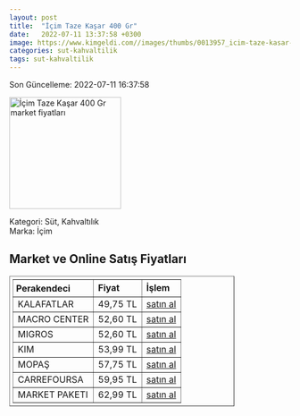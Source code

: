 ```yaml
---
layout: post
title:  "İçim Taze Kaşar 400 Gr"
date:   2022-07-11 13:37:58 +0300
image: https://www.kimgeldi.com//images/thumbs/0013957_icim-taze-kasar-peyniri-400-gr-_510.jpeg
categories: sut-kahvaltilik
tags: sut-kahvaltilik
---
```


Son Güncelleme: 2022-07-11 16:37:58

<img src="https://www.kimgeldi.com//images/thumbs/0013957_icim-taze-kasar-peyniri-400-gr-_510.jpeg" width="200" alt="İçim Taze Kaşar 400 Gr market fiyatları" />

Kategori: Süt, Kahvaltılık
<br />
Marka: İçim

<h2>Market ve Online Satış Fiyatları</h2>

<table border="1" style="padding: 5px;width:80%;">
  <tr>
    <td style="padding: 5px;"><strong>Perakendeci</strong></td>
    <td><strong>Fiyat</strong></td>
    <td><strong>İşlem</strong></td>
  </tr>
  <tr>
              <td title="Kalafatlar">KALAFATLAR</td>
              <td>49,75 TL</td>
              <td><a title="Kalafatlar" target="_blank" href="https://www.kalafatlar.com/urun/icim-kasar-peyniri-400-gr">satın al</a></td>
            </tr><tr>
              <td title="Macro Center">MACRO CENTER</td>
              <td>52,60 TL</td>
              <td><a title="Macro Center" target="_blank" href="https://www.macrocenter.com.tr/icim-kasar-400-g-p-9a2959">satın al</a></td>
            </tr><tr>
              <td title="Migros">MIGROS</td>
              <td>52,60 TL</td>
              <td><a title="Migros" target="_blank" href="https://www.migros.com.tr/icim-kasar-400-g-p-9a2959">satın al</a></td>
            </tr><tr>
              <td title="Kim">KIM</td>
              <td>53,99 TL</td>
              <td><a title="Kim" target="_blank" href="https://www.kimgeldi.com/icim-taze-kasar-peyniri-400-gr">satın al</a></td>
            </tr><tr>
              <td title="Mopaş">MOPAŞ</td>
              <td>57,75 TL</td>
              <td><a title="Mopaş" target="_blank" href="https://www.mopas.com.tr/icim-kasar-400-gr/p/104912">satın al</a></td>
            </tr><tr>
              <td title="CarrefourSA">CARREFOURSA</td>
              <td>59,95 TL</td>
              <td><a title="CarrefourSA" target="_blank" href="https://www.carrefoursa.com/icim-kasar-peyniri-400-g-p-30220414">satın al</a></td>
            </tr><tr>
              <td title="Market Paketi">MARKET PAKETI</td>
              <td>62,99 TL</td>
              <td><a title="Market Paketi" target="_blank" href="https://www.marketpaketi.com.tr/icim-taze-kasar-400-gr-p-543421">satın al</a></td>
            </tr>
</table>
